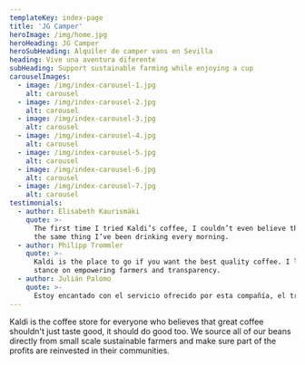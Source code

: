 ```yaml
---
templateKey: index-page
title: 'JG Camper'
heroImage: /img/home.jpg
heroHeading: JG Camper
heroSubHeading: Alquiler de camper vans en Sevilla
heading: Vive una aventura diferente
subHeading: Support sustainable farming while enjoying a cup
carouselImages:
  - image: /img/index-carousel-1.jpg
    alt: carousel
  - image: /img/index-carousel-2.jpg
    alt: carousel
  - image: /img/index-carousel-3.jpg
    alt: carousel
  - image: /img/index-carousel-4.jpg
    alt: carousel
  - image: /img/index-carousel-5.jpg
    alt: carousel
  - image: /img/index-carousel-6.jpg
    alt: carousel
  - image: /img/index-carousel-7.jpg
    alt: carousel
testimonials:
  - author: Elisabeth Kaurismäki
    quote: >-
      The first time I tried Kaldi’s coffee, I couldn’t even believe that was
      the same thing I’ve been drinking every morning.
  - author: Philipp Trommler
    quote: >-
      Kaldi is the place to go if you want the best quality coffee. I love their
      stance on empowering farmers and transparency.
  - author: Julián Palomo
    quote: >-
      Estoy encantado con el servicio ofrecido por esta compañía, el trato fue genial y la camper van que alquilamos funcionó perfectamente, es supercómoda de conducir y para vivir en ella una temporada.
---
```


Kaldi is the coffee store for everyone who believes that great coffee shouldn't just taste good, it should do good too. We source all of our beans directly from small scale sustainable farmers and make sure part of the profits are reinvested in their communities.